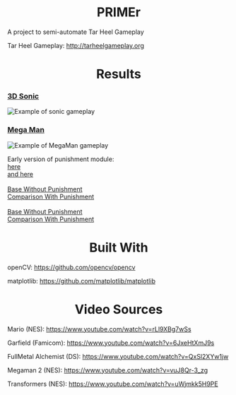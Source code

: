 <h1 align="center"> PRIMEr </h1>

A project to semi-automate Tar Heel Gameplay

Tar Heel Gameplay: http://tarheelgameplay.org

<h1 align="center"> Results </h1>

### <a href="tarheelgameplay.org/play/?key=dominic-juliet-command">3D Sonic</a>

![Example of sonic gameplay](https://media.giphy.com/media/wsWQnZRvp0luT0fHzo/giphy.gif)

### <a href="https://tarheelgameplay.org/play/?key=temple-eric-powder">Mega Man</a>

![Example of MegaMan gameplay](https://media.giphy.com/media/g0mKmZLhRKwD5jvpUi/giphy.gif)

Early version of punishment module: <br>
 [here](https://tarheelgameplay.org/play/?key=florida-spark-calypso) <br>
 [and here](https://tarheelgameplay.org/play/?key=period-norway-mailbox) <br> <br>
 [Base Without Punishment](https://tarheelgameplay.org/play/?key=harris-cave-meteor) <br>
 [Comparison With Punishment](https://tarheelgameplay.org/play/?key=update-rival-sulfur) <br><br>
 [Base Without Punishment](https://tarheelgameplay.org/play/?key=cargo-pedro-company)<br>
 [Comparison With Punishment](https://tarheelgameplay.org/play/?key=acid-cloud-heaven)

<h1 align="center"> Built With </h1>

openCV: https://github.com/opencv/opencv

matplotlib: https://github.com/matplotlib/matplotlib

<h1 align="center"> Video Sources </h1>

Mario (NES): https://www.youtube.com/watch?v=rLl9XBg7wSs

Garfield (Famicom): https://www.youtube.com/watch?v=6JxeHtXmJ9s

FullMetal Alchemist (DS): https://www.youtube.com/watch?v=QxSl2XYw1jw

Megaman 2 (NES): https://www.youtube.com/watch?v=vuJ8Qr-3_zg

Transformers (NES): https://www.youtube.com/watch?v=uWjmkk5H9PE

